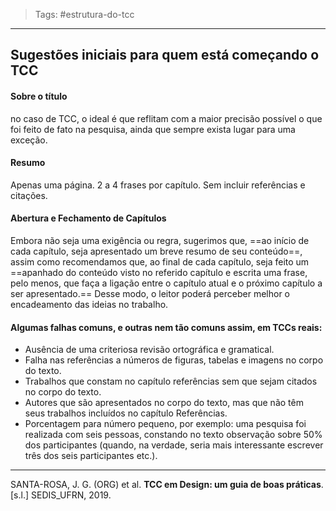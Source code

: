 > Tags: #estrutura-do-tcc

----
## Sugestões iniciais para quem está começando o TCC 


#### Sobre o título
no caso de TCC, o ideal é que  reflitam com a maior precisão possível o que foi feito  de fato na pesquisa, ainda que sempre exista lugar  para uma exceção.

#### Resumo
Apenas uma página. 2 a 4 frases por capítulo. Sem incluir referências e citações.

#### Abertura e Fechamento de Capítulos
Embora não seja uma exigência ou regra, sugerimos  que, ==ao início de cada capítulo, seja apresentado um  breve resumo de seu conteúdo==, assim como recomendamos que, ao final de cada capítulo, seja feito um ==apanhado do conteúdo visto no referido capítulo e escrita uma frase, pelo menos, que faça a ligação entre o capítulo atual e o próximo capítulo a ser apresentado.== Desse modo, o leitor poderá perceber melhor o encadeamento das ideias no trabalho.

#### Algumas falhas comuns, e outras nem tão comuns assim, em TCCs reais:
 * Ausência de uma criteriosa revisão ortográfica e gramatical.
 * Falha nas referências a números de figuras, tabelas e imagens no corpo do texto.
 * Trabalhos que constam no capítulo referências sem que sejam citados no corpo do texto.
* Autores que são apresentados no corpo do texto, mas que não têm seus trabalhos incluídos no capítulo Referências.
* Porcentagem para número pequeno, por exemplo: uma pesquisa foi realizada com seis pessoas, constando no texto observação sobre 50% dos participantes (quando, na verdade, seria mais interessante escrever três dos seis participantes etc.).

----
SANTA-ROSA, J. G. (ORG) et al. **TCC em Design: um guia de boas práticas**. [s.l.] SEDIS_UFRN, 2019.